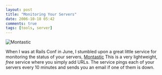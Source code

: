 ```yaml
---
layout: post
title: "Monitoring Your Servers"
date: 2006-10-18 05:42
comments: true
tags: [tools, server]
---
```

![Montastic](http://www.montastic.com/images/twouponedown.jpg)

When I was at Rails Conf in June, I stumbled upon a great little service for monitoring the status of your servers, [Montastic](http://www.montastic.com/.) This is a very lightweight, *free* service where you simply add URLs. The service pings each of your servers every 10 minutes and sends you an email if one of them is down.
